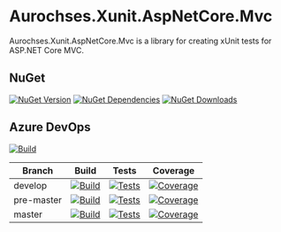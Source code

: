 # Aurochses.Xunit.AspNetCore.Mvc

Aurochses.Xunit.AspNetCore.Mvc is a library for creating xUnit tests for ASP.NET Core MVC.

## NuGet
[![NuGet Version](https://img.shields.io/nuget/v/Aurochses.Xunit.AspNetCore.Mvc.svg?style=flat-square)](https://www.nuget.org/packages/Aurochses.Xunit.AspNetCore.Mvc)
[![NuGet Dependencies](https://img.shields.io/librariesio/release/nuget/Aurochses.Xunit.AspNetCore.Mvc.svg?style=flat-square)](https://libraries.io/nuget/Aurochses.Xunit.AspNetCore.Mvc)
[![NuGet Downloads](https://img.shields.io/nuget/dt/Aurochses.Xunit.AspNetCore.Mvc.svg?style=flat-square)](https://www.nuget.org/packages/Aurochses.Xunit.AspNetCore.Mvc)

## Azure DevOps

[![Build](https://img.shields.io/azure-devops/release/Aurochses/61cd8e26-670f-4d15-9b53-5e73a476a30f/3/3.svg?style=flat-square)](https://Aurochses.visualstudio.com/Aurochses.GitHub/_release?definitionId=3)

Branch     | Build | Tests | Coverage
-----------|-------|-------|----------
develop | [![Build](https://img.shields.io/azure-devops/build/Aurochses/Aurochses.GitHub/383/develop.svg?style=flat-square)](https://Aurochses.visualstudio.com/Aurochses.GitHub/_build/latest?definitionId=383&branchName=develop) | [![Tests](https://img.shields.io/azure-devops/tests/Aurochses/Aurochses.GitHub/383/develop.svg?style=flat-square)](https://Aurochses.visualstudio.com/Aurochses.GitHub/_build/latest?definitionId=383&branchName=develop) | [![Coverage](https://img.shields.io/azure-devops/coverage/Aurochses/Aurochses.GitHub/383/develop.svg?style=flat-square)](https://Aurochses.visualstudio.com/Aurochses.GitHub/_build/latest?definitionId=383&branchName=develop)
pre-master | [![Build](https://img.shields.io/azure-devops/build/Aurochses/Aurochses.GitHub/383/pre-master.svg?style=flat-square)](https://Aurochses.visualstudio.com/Aurochses.GitHub/_build/latest?definitionId=383&branchName=pre-master) | [![Tests](https://img.shields.io/azure-devops/tests/Aurochses/Aurochses.GitHub/383/pre-master.svg?style=flat-square)](https://Aurochses.visualstudio.com/Aurochses.GitHub/_build/latest?definitionId=383&branchName=pre-master) | [![Coverage](https://img.shields.io/azure-devops/coverage/Aurochses/Aurochses.GitHub/383/pre-master.svg?style=flat-square)](https://Aurochses.visualstudio.com/Aurochses.GitHub/_build/latest?definitionId=383&branchName=pre-master)
master | [![Build](https://img.shields.io/azure-devops/build/Aurochses/Aurochses.GitHub/383/master.svg?style=flat-square)](https://Aurochses.visualstudio.com/Aurochses.GitHub/_build/latest?definitionId=383&branchName=master) | [![Tests](https://img.shields.io/azure-devops/tests/Aurochses/Aurochses.GitHub/383/master.svg?style=flat-square)](https://Aurochses.visualstudio.com/Aurochses.GitHub/_build/latest?definitionId=383&branchName=master) | [![Coverage](https://img.shields.io/azure-devops/coverage/Aurochses/Aurochses.GitHub/383/master.svg?style=flat-square)](https://Aurochses.visualstudio.com/Aurochses.GitHub/_build/latest?definitionId=383&branchName=master)

